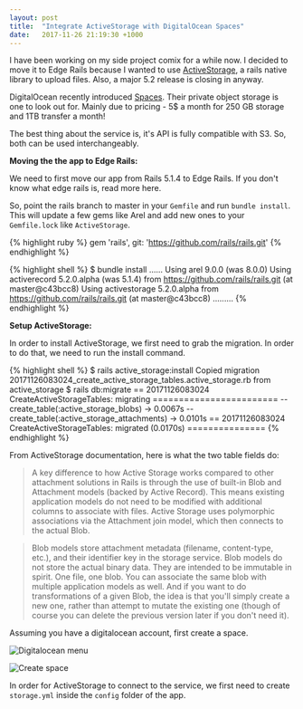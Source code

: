 ```yaml
---
layout: post
title:  "Integrate ActiveStorage with DigitalOcean Spaces"
date:   2017-11-26 21:19:30 +1000
---
```

I have been working on my side project comix for a while now. I decided to move it to Edge Rails because I wanted to use [ActiveStorage](https://github.com/rails/rails/tree/master/activestorage), a rails native library to upload files. Also, a major 5.2 release is closing in anyway.


DigitalOcean recently introduced [Spaces](https://www.digitalocean.com/products/object-storage/). Their private object storage is one to look out for. Mainly due to pricing - 5$ a month for 250 GB storage and 1TB transfer a month!

The best thing about the service is, it's API is fully compatible with S3. So, both can be used interchangeably.

**Moving the the app to Edge Rails:**

We need to first move our app from Rails 5.1.4 to Edge Rails. If you don't know what edge rails is, read more here.

So, point the rails branch to master in your ```Gemfile``` and run ```bundle install```. This will update a few gems like Arel and add new ones to your ```Gemfile.lock``` like ```ActiveStorage```.

{% highlight ruby %}
gem 'rails', git: 'https://github.com/rails/rails.git'
{% endhighlight %}

{% highlight shell %}
$ bundle install
......
Using arel 9.0.0 (was 8.0.0)
Using activerecord 5.2.0.alpha (was 5.1.4) from https://github.com/rails/rails.git (at master@c43bcc8)
Using activestorage 5.2.0.alpha from https://github.com/rails/rails.git (at master@c43bcc8)
.........
{% endhighlight %}

**Setup ActiveStorage:**

In order to install ActiveStorage, we first need to grab the migration. In order to do that, we need to run the install command.

{% highlight shell %}
$ rails active_storage:install
Copied migration 20171126083024_create_active_storage_tables.active_storage.rb from active_storage
$ rails db:migrate
== 20171126083024 CreateActiveStorageTables: migrating ========================
-- create_table(:active_storage_blobs)
   -> 0.0067s
-- create_table(:active_storage_attachments)
   -> 0.0101s
== 20171126083024 CreateActiveStorageTables: migrated (0.0170s) ===============
{% endhighlight %}

From ActiveStorage documentation, here is what the two table fields do:

>A key difference to how Active Storage works compared to other attachment solutions in Rails is through the use of built-in Blob and Attachment models (backed by Active Record). This means existing application models do not need to be modified with additional columns to associate with files. Active Storage uses polymorphic associations via the Attachment join model, which then connects to the actual Blob.

>Blob models store attachment metadata (filename, content-type, etc.), and their identifier key in the storage service. Blob models do not store the actual binary data. They are intended to be immutable in spirit. One file, one blob. You can associate the same blob with multiple application models as well. And if you want to do transformations of a given Blob, the idea is that you'll simply create a new one, rather than attempt to mutate the existing one (though of course you can delete the previous version later if you don't need it).

Assuming you have a digitalocean account, first create a space.

![Digitalocean menu](http://res.cloudinary.com/drg9hguhu/image/upload/v1511689099/Screen_Shot_2017-11-26_at_8.35.21_pm_lapq0a.png)

![Create space](http://res.cloudinary.com/drg9hguhu/image/upload/v1511689099/Screen_Shot_2017-11-26_at_8.34.56_pm_pnbhyo.png)

In order for ActiveStorage to connect to the service, we first need to create ```storage.yml``` inside the ```config``` folder of the app.